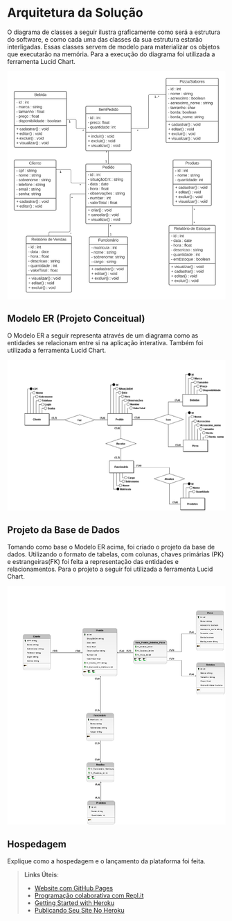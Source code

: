 # Arquitetura da Solução

<p align="justify">
 
O diagrama de classes a seguir ilustra graficamente como será a estrutura do software, e como cada uma das classes da sua estrutura estarão interligadas. Essas classes servem de modelo para materializar os objetos que executarão na memória. Para a execução do diagrama foi utilizada a ferramenta Lucid Chart.
 
![Diagrama de Classes](img/diagramaClasses.png)
 
## Modelo ER (Projeto Conceitual)

O Modelo ER a seguir representa através de um diagrama como as entidades se relacionam entre si na aplicação interativa. Também foi utilizada a ferramenta Lucid Chart.

![Diagrama Conceitual](img/conceitual_v3.png)
 

## Projeto da Base de Dados

Tomando como base o Modelo ER acima, foi criado o projeto da base de dados. Utilizando o formato de tabelas, com colunas, chaves primárias (PK) e estrangeiras(FK) foi feita a representação das entidades e relacionamentos. Para o projeto a seguir foi utilizada a ferramenta Lucid Chart.

![Diagrama Lógico](img/logico_v3.png)

## Hospedagem

Explique como a hospedagem e o lançamento da plataforma foi feita.

> **Links Úteis**:
>
> - [Website com GitHub Pages](https://pages.github.com/)
> - [Programação colaborativa com Repl.it](https://repl.it/)
> - [Getting Started with Heroku](https://devcenter.heroku.com/start)
> - [Publicando Seu Site No Heroku](http://pythonclub.com.br/publicando-seu-hello-world-no-heroku.html)
